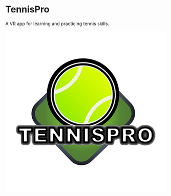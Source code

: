 # TennisPro

A VR app for learning and practicing tennis skills. 

![Examples](https://github.com/Sunfdynamics/TennisPro/blob/master/images/tennis512x512.png)

